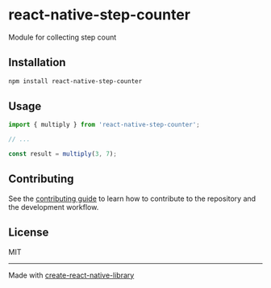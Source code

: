 # react-native-step-counter

Module for collecting step count

## Installation

```sh
npm install react-native-step-counter
```

## Usage


```js
import { multiply } from 'react-native-step-counter';

// ...

const result = multiply(3, 7);
```

## Contributing

See the [contributing guide](CONTRIBUTING.md) to learn how to contribute to the repository and the development workflow.

## License

MIT

---

Made with [create-react-native-library](https://github.com/callstack/react-native-builder-bob)
